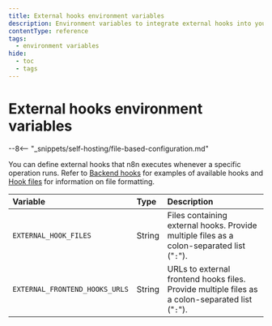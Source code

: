 ```yaml
---
title: External hooks environment variables
description: Environment variables to integrate external hooks into your self-hosted n8n instance. 
contentType: reference
tags:
  - environment variables
hide:
  - toc
  - tags
---
```


# External hooks environment variables

--8<-- "_snippets/self-hosting/file-based-configuration.md"

You can define external hooks that n8n executes whenever a specific operation runs. Refer to [Backend hooks](/embed/configuration/#backend-hooks) for examples of available hooks and [Hook files](/embed/configuration/#hook-files_1) for information on file formatting. 

| Variable | Type  | Description |
| :------- | :---- | :---------- |
| `EXTERNAL_HOOK_FILES` | String | Files containing external hooks. Provide multiple files as a colon-separated list ("`:`"). |
| `EXTERNAL_FRONTEND_HOOKS_URLS` | String | URLs to external frontend hooks files. Provide multiple files as a colon-separated list ("`:`"). |